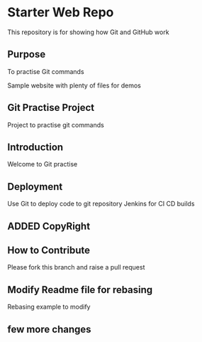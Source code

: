 # Starter Web Repo

This repository is for showing how Git and GitHub work

## Purpose

To practise Git commands

Sample website with plenty of files for demos

## Git Practise Project

Project to practise git commands

## Introduction
Welcome to Git practise

## Deployment
Use Git to deploy code to git repository
Jenkins for CI CD builds

## ADDED CopyRight

## How to Contribute
Please fork this branch and raise a pull request

## Modify Readme file for rebasing

Rebasing example to modify

## few more changes
